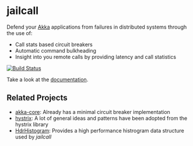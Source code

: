# jailcall

Defend your [Akka](https://github.com/akka/akka) applications from failures in distributed systems through the use of:

- Call stats based circuit breakers
- Automatic command bulkheading
- Insight into you remote calls by providing latency and call statistics

[![Build Status](https://travis-ci.org/tobnee/jailcall.svg?branch=master)](https://travis-ci.org/tobnee/jailcall)

Take a look at the [documentation](http://tobnee.github.io/jailcall/).

## Related Projects
- [akka-core](http://doc.akka.io/docs/akka/2.4.1/common/circuitbreaker.html): Already has a minimal circuit breaker implementation
- [hystrix](https://github.com/Netflix/Hystrix): A lot of general ideas and patterns have been adopted from the hystrix library
- [HdrHistogram](https://github.com/HdrHistogram/HdrHistogram): Provides a high performance histrogram data structure used by *jailcall*